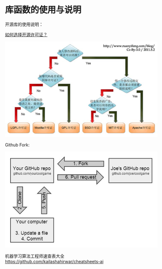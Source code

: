 # 库函数的使用与说明

开源库的使用说明：

[如何选择开源许可证？](https://link.zhihu.com/?target=http%3A//www.ruanyifeng.com/blog/2011/05/how_to_choose_free_software_licenses.html)

![](/assets/import1-3-1.jpg)



Github Fork:

![](/assets/import1-3-2.png)

机器学习算法工程师速查表大全
https://github.com/kailashahirwar/cheatsheets-ai

